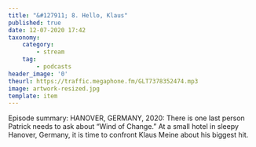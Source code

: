 ```yaml
---
title: "&#127911; 8. Hello, Klaus"
published: true
date: 12-07-2020 17:42
taxonomy:
    category:
        - stream
    tag:
        - podcasts
header_image: '0'
theurl: https://traffic.megaphone.fm/GLT7378352474.mp3
image: artwork-resized.jpg
template: item
--- 
```

Episode summary: HANOVER, GERMANY, 2020: There is one last person Patrick needs to ask about “Wind of Change.” At a small hotel in sleepy Hanover, Germany, it is time to confront Klaus Meine about his biggest hit.
